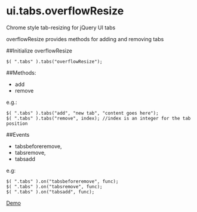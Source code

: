 # ui.tabs.overflowResize
Chrome style tab-resizing for jQuery UI tabs

overflowResize provides methods for adding and removing tabs

##Initialize overflowResize
```
$( ".tabs" ).tabs("overflowResize");
```

##Methods:
* add
* remove

e.g.:
```
$( ".tabs" ).tabs("add", "new tab", "content goes here");
$( ".tabs" ).tabs("remove", index); //index is an integer for the tab position
```

##Events
* tabsbeforeremove,
* tabsremove,
* tabsadd

e.g:
```
$( ".tabs" ).on("tabsbeforeremove", func);
$( ".tabs" ).on("tabsremove", func);
$( ".tabs" ).on("tabsadd", func);
```

[Demo](http://jsfiddle.net/adamjimenez/1myo7uk3/1/)
